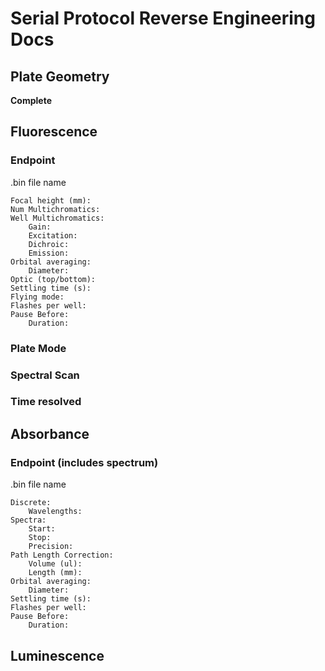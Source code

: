 # Serial Protocol Reverse Engineering Docs

## Plate Geometry
<b>Complete</b>

## Fluorescence

### Endpoint
.bin file name
```
Focal height (mm):
Num Multichromatics:
Well Multichromatics:
    Gain:
    Excitation:
    Dichroic:
    Emission:
Orbital averaging:
    Diameter:
Optic (top/bottom):
Settling time (s):
Flying mode:
Flashes per well:
Pause Before:
    Duration:
```
### Plate Mode

### Spectral Scan

### Time resolved


## Absorbance
### Endpoint (includes spectrum)
.bin file name
```
Discrete:
    Wavelengths:
Spectra:
    Start:
    Stop:
    Precision:
Path Length Correction:
    Volume (ul):
    Length (mm):
Orbital averaging:
    Diameter:
Settling time (s):
Flashes per well:
Pause Before:
    Duration:
```

## Luminescence

